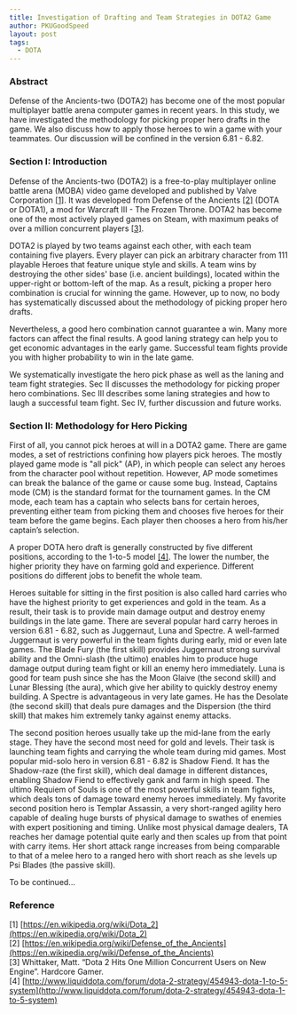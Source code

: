 ```yaml
---
title: Investigation of Drafting and Team Strategies in DOTA2 Game
author: PKUGoodSpeed
layout: post
tags:
  - DOTA
---
```


### Abstract
Defense of the Ancients-two (DOTA2) has become one of the most popular multiplayer battle arena computer games in recent years. In this study, we have investigated the methodology for picking proper hero drafts in the game. We also discuss how to apply those heroes to win a game with your teammates. Our discussion will be confined in the version 6.81 - 6.82.

### Section I: Introduction
Defense of the Ancients-two (DOTA2) is a free-to-play multiplayer online battle arena (MOBA) video game developed and published by Valve Corporation [[1]](#Reference). It was developed from Defense of the Ancients [[2]](#Reference) (DOTA or DOTA1), a mod for Warcraft III - The Frozen Throne. DOTA2 has become one of the most actively played games on Steam, with maximum peaks of over a million concurrent players [[3]](#Reference).

DOTA2 is played by two teams against each other, with each team containing five players. Every player can pick an arbitrary character from 111 playable Heroes that feature unique style and skills. A team wins by destroying the other sides' base (i.e. ancient buildings), located within the upper-right or bottom-left of the map. As a result, picking a proper hero combination is crucial for winning the game. However, up to now, no body has systematically discussed about the methodology of picking proper hero drafts.

Nevertheless, a good hero combination cannot guarantee a win. Many more factors can affect the final results. A good laning strategy can help you to get economic advantages in the early game. Successful team fights provide you with higher probability to win in the late game.

We systematically investigate the hero pick phase as well as the laning and team fight strategies. Sec II discusses the methodology for picking proper hero combinations. Sec III describes some laning strategies and how to laugh a successful team fight. Sec IV, further discussion and future works.

### Section II: Methodology for Hero Picking
First of all, you cannot pick heroes at will in a DOTA2 game. There are game modes, a set of restrictions confining how players pick heroes. The mostly played game mode is "all pick" (AP), in which people can select any heroes from the character pool without repetition. However, AP mode sometimes can break the balance of the game or cause some bug. Instead, Captains mode (CM) is the standard format for the tournament games. In the CM mode, each team has a captain who selects bans for certain heroes, preventing either team from picking them and chooses five heroes for their team before the game begins. Each player then chooses a hero from his/her captain’s selection.

A proper DOTA hero draft is generally constructed by five different positions, according to the 1-to-5 model [[4]](#Reference). The lower the number, the higher priority they have on farming gold and experience. Different positions do different jobs to benefit the whole team.

Heroes suitable for sitting in the first position is also called hard carries who have the highest priority to get experiences and gold in the team. As a result, their task is to provide main damage output and destroy enemy buildings in the late game. There are several popular hard carry heroes in version 6.81 - 6.82, such as Juggernaut, Luna and Spectre. A well-farmed Juggernaut is very powerful in the team fights during early, mid or even late games. The Blade Fury (the first skill) provides Juggernaut strong survival ability and the Omni-slash (the ultimo) enables him to produce huge damage output during team fight or kill an enemy hero immediately. Luna is good for team push since she has the Moon Glaive (the second skill) and Lunar Blessing (the aura), which give her ability to quickly destroy enemy building. A Spectre is advantageous in very late games. He has the Desolate (the second skill) that deals pure damages and the Dispersion (the third skill) that makes him extremely tanky against enemy attacks.

The second position heroes usually take up the mid-lane from the early stage. They have the second most need for gold and levels. Their task is launching team fights and carrying the whole team during mid games. Most popular mid-solo hero in version 6.81 - 6.82 is Shadow Fiend. It has the Shadow-raze (the first skill), which deal damage in different distances, enabling Shadow Fiend to effectively gank and farm in high speed. The ultimo Requiem of Souls is one of the most powerful skills in team fights, which deals tons of damage toward enemy heroes immediately. My favorite second position hero is Templar Assassin, a very short-ranged agility hero capable of dealing huge bursts of physical damage to swathes of enemies with expert positioning and timing. Unlike most physical damage dealers, TA reaches her damage potential quite early and then scales up from that point with carry items. Her short attack range increases from being comparable to that of a melee hero to a ranged hero with short reach as she levels up Psi Blades (the passive skill).

To be continued...

### Reference
[1] [https://en.wikipedia.org/wiki/Dota_2](https://en.wikipedia.org/wiki/Dota_2) <br>
[2] [https://en.wikipedia.org/wiki/Defense_of_the_Ancients](https://en.wikipedia.org/wiki/Defense_of_the_Ancients) <br>
[3] Whittaker, Matt. “Dota 2 Hits One Million Concurrent Users on New Engine”. Hardcore Gamer. <br>
[4] [http://www.liquiddota.com/forum/dota-2-strategy/454943-dota-1-to-5-system](http://www.liquiddota.com/forum/dota-2-strategy/454943-dota-1-to-5-system)

